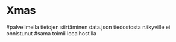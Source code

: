 # Xmas

#palvelimella tietojen siirtäminen data.json tiedostosta näkyville ei onnistunut
#sama toimii localhostilla
